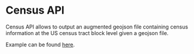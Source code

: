 # Census API

Census API allows to output an augmented geojson file containing census information at the US census tract block level given a geojson file.

Example can be found [here](https://github.com/zoedesimone/census-api/blob/main/ExampleCall.py).
